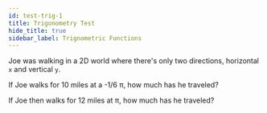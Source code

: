 ```yaml
---
id: test-trig-1
title: Trigonometry Test
hide_title: true
sidebar_label: Trignometric Functions
---
```


Joe was walking in a 2D world where there's only two directions, horizontal `x`
and vertical `y`.

If Joe walks for 10 miles at a -1/6 π, how much has he traveled?

If Joe then walks for 12 miles at π, how much has he traveled?
